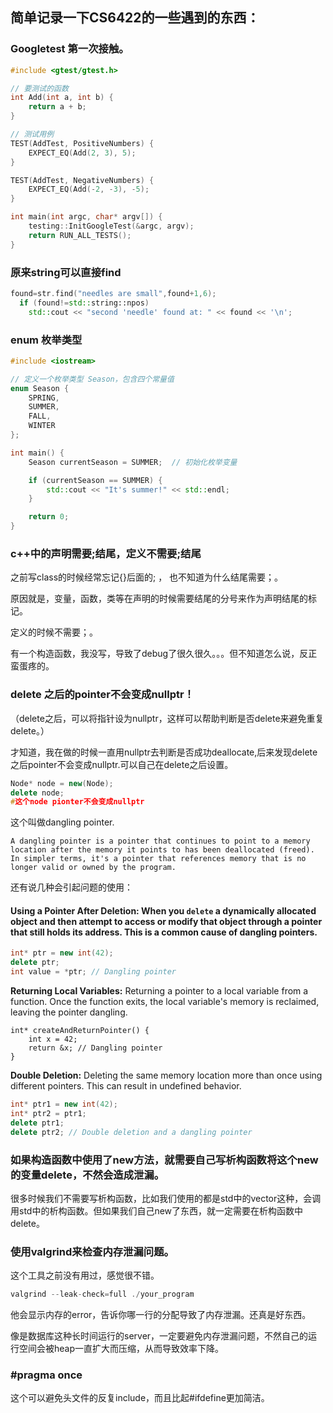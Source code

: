## 简单记录一下CS6422的一些遇到的东西：

### Googletest 第一次接触。

```c++
#include <gtest/gtest.h>

// 要测试的函数
int Add(int a, int b) {
    return a + b;
}

// 测试用例
TEST(AddTest, PositiveNumbers) {
    EXPECT_EQ(Add(2, 3), 5);
}

TEST(AddTest, NegativeNumbers) {
    EXPECT_EQ(Add(-2, -3), -5);
}

int main(int argc, char* argv[]) {
    testing::InitGoogleTest(&argc, argv);
    return RUN_ALL_TESTS();
}
```

### 原来string可以直接find

```c++
found=str.find("needles are small",found+1,6);
  if (found!=std::string::npos)
    std::cout << "second 'needle' found at: " << found << '\n';
```

### enum 枚举类型

```c++
#include <iostream>

// 定义一个枚举类型 Season，包含四个常量值
enum Season {
    SPRING,
    SUMMER,
    FALL,
    WINTER
};

int main() {
    Season currentSeason = SUMMER;  // 初始化枚举变量

    if (currentSeason == SUMMER) {
        std::cout << "It's summer!" << std::endl;
    }

    return 0;
}
```



### c++中的声明需要;结尾，定义不需要;结尾

之前写class的时候经常忘记{}后面的; ， 也不知道为什么结尾需要；。

原因就是，变量，函数，类等在声明的时候需要结尾的分号来作为声明结尾的标记。

定义的时候不需要；。



有一个构造函数，我没写，导致了debug了很久很久。。。但不知道怎么说，反正蛮蛋疼的。

### delete 之后的pointer不会变成nullptr！

（delete之后，可以将指针设为nullptr，这样可以帮助判断是否delete来避免重复delete。）

才知道，我在做的时候一直用nullptr去判断是否成功deallocate,后来发现delete之后pointer不会变成nullptr.可以自己在delete之后设置。

```c++
Node* node = new(Node);
delete node;
#这个node pionter不会变成nullptr
```

这个叫做dangling pointer.

```text
A dangling pointer is a pointer that continues to point to a memory location after the memory it points to has been deallocated (freed). In simpler terms, it's a pointer that references memory that is no longer valid or owned by the program.
```

还有说几种会引起问题的使用：

#### **Using a Pointer After Deletion:** When you `delete` a dynamically allocated object and then attempt to access or modify that object through a pointer that still holds its address. This is a common cause of dangling pointers.

```c++
int* ptr = new int(42);
delete ptr;
int value = *ptr; // Dangling pointer
```

**Returning Local Variables:** Returning a pointer to a local variable from a function. Once the function exits, the local variable's memory is reclaimed, leaving the pointer dangling.

```
int* createAndReturnPointer() {
    int x = 42;
    return &x; // Dangling pointer
}
```

**Double Deletion:** Deleting the same memory location more than once using different pointers. This can result in undefined behavior.

```c++
int* ptr1 = new int(42);
int* ptr2 = ptr1;
delete ptr1;
delete ptr2; // Double deletion and a dangling pointer
```



### 如果构造函数中使用了new方法，就需要自己写析构函数将这个new的变量delete，不然会造成泄漏。

很多时候我们不需要写析构函数，比如我们使用的都是std中的vector这种，会调用std中的析构函数。但如果我们自己new了东西，就一定需要在析构函数中delete。



### 使用valgrind来检查内存泄漏问题。

这个工具之前没有用过，感觉很不错。

```c++
valgrind --leak-check=full ./your_program
```

他会显示内存的error，告诉你哪一行的分配导致了内存泄漏。还真是好东西。

像是数据库这种长时间运行的server，一定要避免内存泄漏问题，不然自己的运行空间会被heap一直扩大而压缩，从而导致效率下降。



### \#pragma once

这个可以避免头文件的反复include，而且比起#ifdefine更加简洁。





